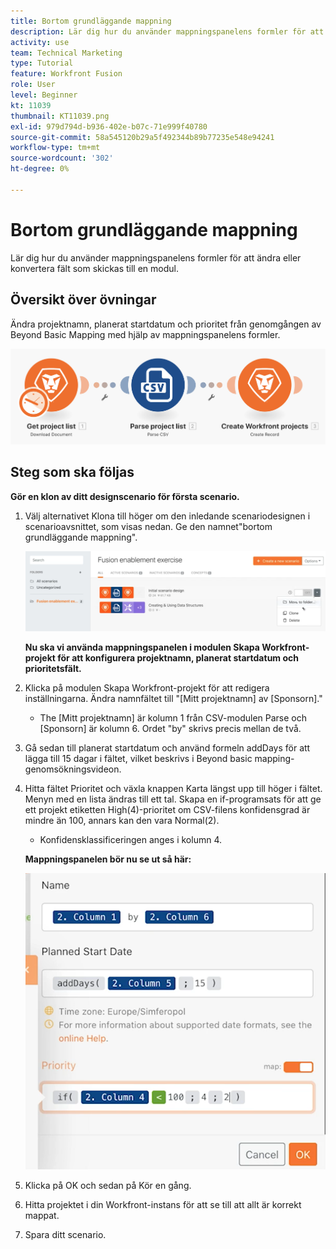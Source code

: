```yaml
---
title: Bortom grundläggande mappning
description: Lär dig hur du använder mappningspanelens formler för att ändra eller konvertera fält som skickas till en modul.
activity: use
team: Technical Marketing
type: Tutorial
feature: Workfront Fusion
role: User
level: Beginner
kt: 11039
thumbnail: KT11039.png
exl-id: 979d794d-b936-402e-b07c-71e999f40780
source-git-commit: 58a545120b29a5f492344b89b77235e548e94241
workflow-type: tm+mt
source-wordcount: '302'
ht-degree: 0%

---
```


# Bortom grundläggande mappning

Lär dig hur du använder mappningspanelens formler för att ändra eller konvertera fält som skickas till en modul.

## Översikt över övningar

Ändra projektnamn, planerat startdatum och prioritet från genomgången av Beyond Basic Mapping med hjälp av mappningspanelens formler.

![Bortom grundläggande mappningsbild 1](../12-exercises/assets/beyond-basic-mapping-walkthrough-1.png)

## Steg som ska följas

**Gör en klon av ditt designscenario för första scenario.**

1. Välj alternativet Klona till höger om den inledande scenariodesignen i scenarioavsnittet, som visas nedan. Ge den namnet&quot;bortom grundläggande mappning&quot;.

   ![Bortom grundläggande mappningsbild 2](../12-exercises/assets/beyond-basic-mapping-walkthrough-2.png)

   **Nu ska vi använda mappningspanelen i modulen Skapa Workfront-projekt för att konfigurera projektnamn, planerat startdatum och prioritetsfält.**

1. Klicka på modulen Skapa Workfront-projekt för att redigera inställningarna. Ändra namnfältet till &quot;[Mitt projektnamn] av [Sponsorn].&quot;

   + The [Mitt projektnamn] är kolumn 1 från CSV-modulen Parse och [Sponsorn] är kolumn 6. Ordet &quot;by&quot; skrivs precis mellan de två.

1. Gå sedan till planerat startdatum och använd formeln addDays för att lägga till 15 dagar i fältet, vilket beskrivs i Beyond basic mapping-genomsökningsvideon.
1. Hitta fältet Prioritet och växla knappen Karta längst upp till höger i fältet. Menyn med en lista ändras till ett tal. Skapa en if-programsats för att ge ett projekt etiketten High(4)-prioritet om CSV-filens konfidensgrad är mindre än 100, annars kan den vara Normal(2).

   + Konfidensklassificeringen anges i kolumn 4.

   **Mappningspanelen bör nu se ut så här:**

   ![Bortom grundläggande mappningsbild 3](../12-exercises/assets/beyond-basic-mapping-walkthrough-3.png)

1. Klicka på OK och sedan på Kör en gång.
1. Hitta projektet i din Workfront-instans för att se till att allt är korrekt mappat.
1. Spara ditt scenario.
